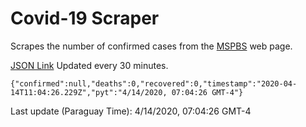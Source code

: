 # Covid-19 Scraper

Scrapes the number of confirmed cases from the [MSPBS](https://www.mspbs.gov.py/covid-19.php) web page.

[JSON Link](https://jmayalag.github.io/covid19-scrape/cases.json)
Updated every 30 minutes.
```
{"confirmed":null,"deaths":0,"recovered":0,"timestamp":"2020-04-14T11:04:26.229Z","pyt":"4/14/2020, 07:04:26 GMT-4"}
```
Last update (Paraguay Time): 4/14/2020, 07:04:26 GMT-4